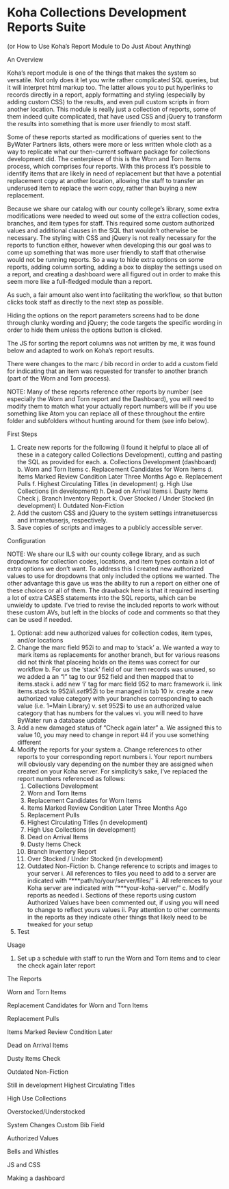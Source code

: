 # Koha Collections Development Reports Suite

(or How to Use Koha’s Report Module to Do Just About Anything)

An Overview

  Koha’s report module is one of the things that makes the system so versatile. Not only does it let you write rather complicated SQL queries, but it will interpret html markup too. The latter allows you to put hyperlinks to records directly in a report, apply formatting and styling (especially by adding custom CSS) to the results, and even pull custom scripts in from another location. This module is really just a collection of reports, some of them indeed quite complicated, that have used CSS and jQuery to transform the results into something that is more user friendly to most staff.

  Some of these reports started as modifications of queries sent to the ByWater Partners lists, others were more or less written whole cloth as a way to replicate what our then-current software package for collections development did. The centerpiece of this is the Worn and Torn Items process, which comprises four reports. With this process it’s possible to identify items that are likely in need of replacement but that have a potential replacement copy at another location, allowing the staff to transfer an underused item to replace the worn copy, rather than buying a new replacement.

  Because we share our catalog with our county college’s library, some extra modifications were needed to weed out some of the extra collection codes, branches, and item types for staff. This required some custom authorized values and additional clauses in the SQL that wouldn’t otherwise be necessary. The styling with CSS and jQuery is not really necessary for the reports to function either, however when developing this our goal was to come up something that was more user friendly to staff that otherwise would not be running reports. So a way to hide extra options on some reports, adding column sorting, adding a box to display the settings used on a report, and creating a dashboard were all figured out in order to make this seem more like a full-fledged module than a report.

  As such, a fair amount also went into facilitating the workflow, so that button clicks took staff as directly to the next step as possible.

  Hiding the options on the report parameters screens had to be done through clunky wording and jQuery; the code targets the specific wording in order to hide them unless the options button is clicked.

  The JS for sorting the report columns was not written by me, it was found below and adapted to work on Koha’s report results.


  There were changes to the marc / bib record in order to add a custom field for indicating that an item was requested for transfer to another branch (part of the Worn and Torn process).

  NOTE: Many of these reports reference other reports by number (see especially the Worn and Torn report and the Dashboard), you will need to modify them to match what your actually report numbers will be if you use something like Atom you can replace all of these throughout the entire folder and subfolders without hunting around for them (see info below).

First Steps

  1.	Create new reports for the following (I found it helpful to place all of these in a category called Collections Development), cutting and pasting the SQL as provided for each.
    a.	Collections Development (dashboard)
    b.	Worn and Torn Items
    c.	Replacement Candidates for Worn Items
    d.	Items Marked Review Condition Later Three Months Ago
    e.	Replacement Pulls
    f.	Highest Circulating Titles (in development)
    g.	High Use Collections (in development)
    h.	Dead on Arrival Items
    i.	Dusty Items Check
    j.	Branch Inventory Report
    k.	Over Stocked / Under Stocked (in development)
    l.	Outdated Non-Fiction
  2.	Add the custom CSS and jQuery to the system settings intranetusercss and intranetuserjs, respectively.
  3.	Save copies of scripts and images to a publicly accessible server.

Configuration

  NOTE: We share our ILS with our county college library, and as such dropdowns for collection codes, locations, and item types contain a lot of extra options we don’t want. To address this I created new authorized values to use for dropdowns that only included the options we wanted. The other advantage this gave us was the ability to run a report on either one of these choices or all of them. The drawback here is that it required inserting a lot of extra CASES statements into the SQL reports, which can be unwieldy to update. I’ve tried to revise the included reports to work without these custom AVs, but left in the blocks of code and comments so that they can be used if needed.

  1.	Optional: add new authorized values for collection codes, item types, and/or locations
  2.	Change the marc field 952i to and map to ‘stack’
    a.	We wanted a way to mark items as replacements for another branch, but for various reasons did not think that placeing holds on the items was correct for our workflow
    b.	For us the ‘stack’ field of our item records was unused, so we added a an “I” tag to our 952 field and then mapped that to items.stack
      i.	add new ‘i’ tag for marc field 952 to marc framework
      ii.	link items.stack to 952$i
      iii.	set 952$i to be managed in tab 10
      iv.	create a new authorized value category with your branches corresponding to each value (i.e. 1=Main Library)
      v.	set 952$i to use an authorized value category that has numbers for the values
      vi.	you will need to have ByWater run a database update
  3.	Add a new damaged status of “Check again later”
    a.	We assigned this to value 10, you may need to change in report #4 if you use something different
  4.	Modify the reports for your system
    a.	Change references to other reports to your corresponding report numbers
      i.	Your report numbers will obviously vary depending on the number they are assigned when created on your Koha server. For simplicity’s sake, I’ve replaced the report numbers referenced as follows:
        1.	Collections Development
        2.	Worn and Torn Items
        3.	Replacement Candidates for Worn Items
        4.	Items Marked Review Condition Later Three Months Ago
        5.	Replacement Pulls
        6.	Highest Circulating Titles (in development)
        7.	High Use Collections (in development)
        8.	Dead on Arrival Items
        9.	Dusty Items Check
        10.	Branch Inventory Report
        11.	Over Stocked / Under Stocked (in development)
        12.	Outdated Non-Fiction
    b.	Change reference to scripts and images to your server
      i.	All references to files you need to add to a server are indicated with “***path/to/your/server/files/”
      ii.	All references to your Koha server are indicated with “***your-koha-server/”
    c.	Modify reports as needed
      i.	Sections of these reports using custom Authorized Values have been commented out, if using you will need to change to reflect yours values
      ii.	Pay attention to other comments in the reports as they indicate other things that likely need to be tweaked for your setup
  5.	Test

Usage

  1.	Set up a schedule with staff to run the Worn and Torn items and to clear the check again later report


The Reports

  Worn and Torn Items

  Replacement Candidates for Worn and Torn Items

  Replacement Pulls

  Items Marked Review Condition Later


  Dead on Arrival Items

  Dusty Items Check

  Outdated Non-Fiction


 Still in development
   Highest Circulating Titles

   High Use Collections

   Overstocked/Understocked


System Changes
  Custom Bib Field

Authorized Values

Bells and Whistles

  JS and CSS

  Making a dashboard
